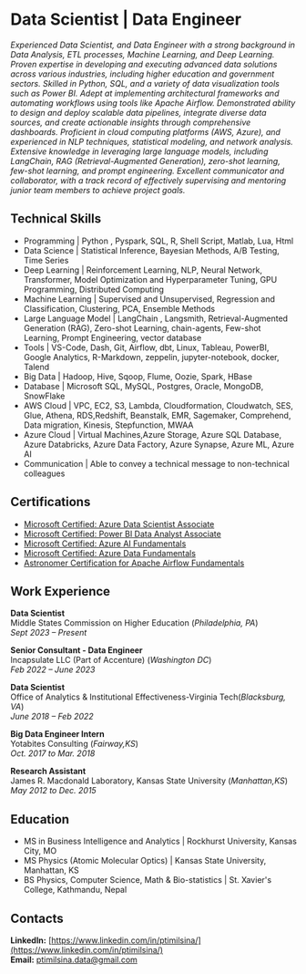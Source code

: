 # Data Scientist | Data Engineer

*Experienced Data Scientist, and Data Engineer with a strong background in Data Analysis, ETL processes, Machine Learning, and Deep Learning. Proven expertise in developing and executing advanced data solutions across various industries, including higher education and government sectors. Skilled in Python, SQL, and a variety of data visualization tools such as Power BI. Adept at implementing architectural frameworks and automating workflows using tools like Apache Airflow. Demonstrated ability to design and deploy scalable data pipelines, integrate diverse data sources, and create actionable insights through comprehensive dashboards. Proficient in cloud computing platforms (AWS, Azure), and experienced in NLP techniques, statistical modeling, and network analysis. Extensive knowledge in leveraging large language models, including LangChain, RAG (Retrieval-Augmented Generation), zero-shot learning, few-shot learning, and prompt engineering. Excellent communicator and collaborator, with a track record of effectively supervising and mentoring junior team members to achieve project goals.*

## Technical Skills
- Programming | Python , Pyspark, SQL, R, Shell Script, Matlab, Lua, Html
- Data Science | Statistical Inference, Bayesian Methods, A/B Testing, Time Series
- Deep Learning | Reinforcement Learning, NLP, Neural Network, Transformer, Model Optimization and Hyperparameter Tuning, GPU Programming, Distributed Computing
- Machine Learning | Supervised and Unsupervised, Regression and Classification, Clustering, PCA, Ensemble Methods
- Large Language Model | LangChain , Langsmith, Retrieval-Augmented Generation (RAG), Zero-shot Learning, chain-agents, Few-shot Learning, Prompt Engineering, vector database
- Tools | VS-Code, Dash, Git, Airflow, dbt, Linux, Tableau, PowerBI, Google Analytics, R-Markdown, zeppelin, jupyter-notebook, docker, Talend
- Big Data | Hadoop, Hive, Sqoop, Flume, Oozie, Spark, HBase
- Database | Microsoft SQL, MySQL, Postgres, Oracle, MongoDB, SnowFlake
- AWS Cloud | VPC, EC2, S3, Lambda, Cloudformation, Cloudwatch, SES, Glue, Athena, RDS,Redshift, Beanstalk, EMR, Sagemaker, Comprehend, Data migration, Kinesis, Stepfunction, MWAA
- Azure Cloud | Virtual Machines,Azure Storage, Azure SQL Database, Azure Databricks, Azure Data Factory, Azure Synapse, Azure ML, Azure AI
- Communication | Able to convey a technical message to non-technical colleagues

## Certifications
- [Microsoft Certified: Azure Data Scientist Associate](https://learn.microsoft.com/en-us/users/prataptimilsina-0218/credentials/2557138e8c2ec53a)
- [Microsoft Certified: Power BI Data Analyst Associate](https://learn.microsoft.com/en-us/users/prataptimilsina-0218/credentials/35d1269c14ca3920)
- [Microsoft Certified: Azure AI Fundamentals](https://learn.microsoft.com/en-us/users/prataptimilsina-0218/credentials/544376ad51ae3298)
- [Microsoft Certified: Azure Data Fundamentals](https://learn.microsoft.com/en-us/users/prataptimilsina-0218/credentials/a34b35e9dcfc31f9)
- [Astronomer Certification for Apache Airflow Fundamentals](https://www.credly.com/badges/79c2ff29-de12-4ff5-b9f8-0e5f1568bad1/public_url)

## Work Experience
**Data Scientist**    
Middle States Commission on Higher Education (_Philadelphia, PA_)    
_Sept 2023 – Present_    
  
**Senior Consultant - Data Engineer**    
Incapsulate LLC (Part of Accenture) (_Washington DC_)    
_Feb 2022 – June 2023_    
  
**Data Scientist**    
Office of Analytics & Institutional Effectiveness-Virginia Tech(_Blacksburg, VA_)    
_June 2018 – Feb 2022_    
   
**Big Data Engineer Intern**    
Yotabites Consulting (_Fairway,KS_)     
_Oct. 2017 to Mar. 2018_    

**Research Assistant**    
James R. Macdonald Laboratory, Kansas State University (_Manhattan,KS_)    
_May 2012 to Dec. 2015_    


## Education
- MS in Business Intelligence and Analytics | Rockhurst University, Kansas City, MO 				
- MS Physics (Atomic Molecular Optics)	| Kansas State University, Manhattan, KS 	
- BS  Physics, Computer Science, Math & Bio-statistics | St. Xavier's College, Kathmandu, Nepal 

## Contacts
**LinkedIn:** [https://www.linkedin.com/in/ptimilsina/](https://www.linkedin.com/in/ptimilsina/)<br>
**Email:** [ptimilsina.data@gmail.com](mailto:ptimilsina.data@gmail.com)






